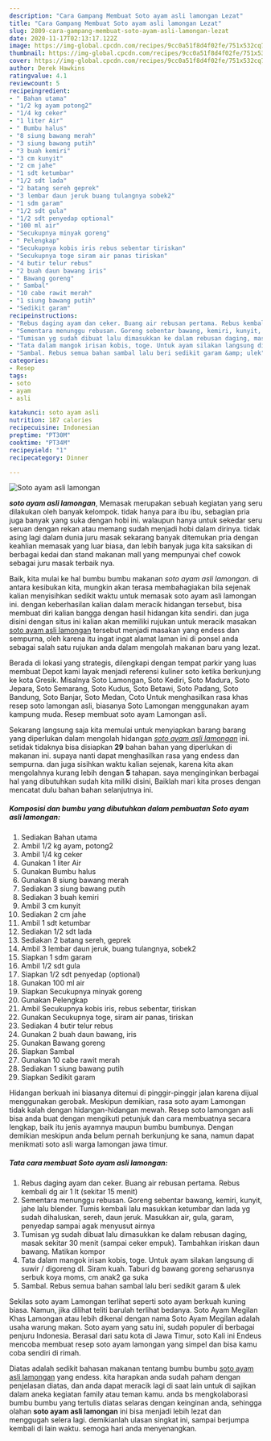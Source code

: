 ```yaml
---
description: "Cara Gampang Membuat Soto ayam asli lamongan Lezat"
title: "Cara Gampang Membuat Soto ayam asli lamongan Lezat"
slug: 2809-cara-gampang-membuat-soto-ayam-asli-lamongan-lezat
date: 2020-11-17T02:13:17.122Z
image: https://img-global.cpcdn.com/recipes/9cc0a51f8d4f02fe/751x532cq70/soto-ayam-asli-lamongan-foto-resep-utama.jpg
thumbnail: https://img-global.cpcdn.com/recipes/9cc0a51f8d4f02fe/751x532cq70/soto-ayam-asli-lamongan-foto-resep-utama.jpg
cover: https://img-global.cpcdn.com/recipes/9cc0a51f8d4f02fe/751x532cq70/soto-ayam-asli-lamongan-foto-resep-utama.jpg
author: Derek Hawkins
ratingvalue: 4.1
reviewcount: 5
recipeingredient:
- " Bahan utama"
- "1/2 kg ayam potong2"
- "1/4 kg ceker"
- "1 liter Air"
- " Bumbu halus"
- "8 siung bawang merah"
- "3 siung bawang putih"
- "3 buah kemiri"
- "3 cm kunyit"
- "2 cm jahe"
- "1 sdt ketumbar"
- "1/2 sdt lada"
- "2 batang sereh geprek"
- "3 lembar daun jeruk buang tulangnya sobek2"
- "1 sdm garam"
- "1/2 sdt gula"
- "1/2 sdt penyedap optional"
- "100 ml air"
- "Secukupnya minyak goreng"
- " Pelengkap"
- "Secukupnya kobis iris rebus sebentar tiriskan"
- "Secukupnya toge siram air panas tiriskan"
- "4 butir telur rebus"
- "2 buah daun bawang iris"
- " Bawang goreng"
- " Sambal"
- "10 cabe rawit merah"
- "1 siung bawang putih"
- "Sedikit garam"
recipeinstructions:
- "Rebus daging ayam dan ceker. Buang air rebusan pertama. Rebus kembali dg air 1 lt (sekitar 15 menit)"
- "Sementara menunggu rebusan. Goreng sebentar bawang, kemiri, kunyit, jahe lalu blender. Tumis kembali lalu masukkan ketumbar dan lada yg sudah dihaluskan, sereh, daun jeruk. Masukkan air, gula, garam, penyedap sampai agak menyusut airnya"
- "Tumisan yg sudah dibuat lalu dimasukkan ke dalam rebusan daging, masak sekitar 30 menit (sampai ceker empuk). Tambahkan iriskan daun bawang. Matikan kompor"
- "Tata dalam mangok irisan kobis, toge. Untuk ayam silakan langsung di suwir / digoreng dl. Siram kuah. Taburi dg bawang goreng seharusnya serbuk koya moms, cm anak2 ga suka"
- "Sambal. Rebus semua bahan sambal lalu beri sedikit garam &amp; ulek"
categories:
- Resep
tags:
- soto
- ayam
- asli

katakunci: soto ayam asli 
nutrition: 187 calories
recipecuisine: Indonesian
preptime: "PT30M"
cooktime: "PT34M"
recipeyield: "1"
recipecategory: Dinner

---
```



![Soto ayam asli lamongan](https://img-global.cpcdn.com/recipes/9cc0a51f8d4f02fe/751x532cq70/soto-ayam-asli-lamongan-foto-resep-utama.jpg)

<b><i>soto ayam asli lamongan</i></b>, Memasak merupakan sebuah kegiatan yang seru dilakukan oleh banyak kelompok. tidak hanya para ibu ibu, sebagian pria juga banyak yang suka dengan hobi ini. walaupun hanya untuk sekedar seru seruan dengan rekan atau memang sudah menjadi hobi dalam dirinya. tidak asing lagi dalam dunia juru masak sekarang banyak ditemukan pria dengan keahlian memasak yang luar biasa, dan lebih banyak juga kita saksikan di berbagai kedai dan stand makanan mall yang mempunyai chef cowok sebagai juru masak terbaik nya.

Baik, kita mulai ke hal bumbu bumbu makanan <i>soto ayam asli lamongan</i>. di antara kesibukan kita, mungkin akan terasa membahagiakan bila sejenak kalian menyisihkan sedikit waktu untuk memasak soto ayam asli lamongan ini. dengan keberhasilan kalian dalam meracik hidangan tersebut, bisa membuat diri kalian bangga dengan hasil hidangan kita sendiri. dan juga disini dengan situs ini kalian akan memiliki rujukan untuk meracik masakan <u>soto ayam asli lamongan</u> tersebut menjadi masakan yang endess dan sempurna, oleh karena itu ingat ingat alamat laman ini di ponsel anda sebagai salah satu rujukan anda dalam mengolah makanan baru yang lezat.

Berada di lokasi yang strategis, dilengkapi dengan tempat parkir yang luas membuat Depot kami layak menjadi referensi kuliner soto ketika berkunjung ke kota Gresik. Misalnya Soto Lamongan, Soto Kediri, Soto Madura, Soto Jepara, Soto Semarang, Soto Kudus, Soto Betawi, Soto Padang, Soto Bandung, Soto Banjar, Soto Medan, Coto Untuk menghasilkan rasa khas resep soto lamongan asli, biasanya Soto Lamongan menggunakan ayam kampung muda. Resep membuat soto ayam Lamongan asli.


Sekarang langsung saja kita memulai untuk menyiapkan barang barang yang diperlukan dalam mengolah hidangan <u><i>soto ayam asli lamongan</i></u> ini. setidak tidaknya bisa disiapkan <b>29</b> bahan bahan yang diperlukan di makanan ini. supaya nanti dapat menghasilkan rasa yang endess dan sempurna. dan juga sisihkan waktu kalian sejenak, karena kita akan mengolahnya kurang lebih dengan <b>5</b> tahapan. saya menginginkan berbagai hal yang dibutuhkan sudah kita miliki disini, Baiklah mari kita proses dengan mencatat dulu bahan bahan selanjutnya ini.

<!--inarticleads1-->

##### Komposisi dan bumbu yang dibutuhkan dalam pembuatan Soto ayam asli lamongan:

1. Sediakan  Bahan utama
1. Ambil 1/2 kg ayam, potong2
1. Ambil 1/4 kg ceker
1. Gunakan 1 liter Air
1. Gunakan  Bumbu halus
1. Gunakan 8 siung bawang merah
1. Sediakan 3 siung bawang putih
1. Sediakan 3 buah kemiri
1. Ambil 3 cm kunyit
1. Sediakan 2 cm jahe
1. Ambil 1 sdt ketumbar
1. Sediakan 1/2 sdt lada
1. Sediakan 2 batang sereh, geprek
1. Ambil 3 lembar daun jeruk, buang tulangnya, sobek2
1. Siapkan 1 sdm garam
1. Ambil 1/2 sdt gula
1. Siapkan 1/2 sdt penyedap (optional)
1. Gunakan 100 ml air
1. Siapkan Secukupnya minyak goreng
1. Gunakan  Pelengkap
1. Ambil Secukupnya kobis iris, rebus sebentar, tiriskan
1. Gunakan Secukupnya toge, siram air panas, tiriskan
1. Sediakan 4 butir telur rebus
1. Gunakan 2 buah daun bawang, iris
1. Gunakan  Bawang goreng
1. Siapkan  Sambal
1. Gunakan 10 cabe rawit merah
1. Sediakan 1 siung bawang putih
1. Siapkan Sedikit garam


Hidangan berkuah ini biasanya ditemui di pinggir-pinggir jalan karena dijual menggunakan gerobak. Meskipun demikian, rasa soto ayam Lamongan tidak kalah dengan hidangan-hidangan mewah. Resep soto lamongan asli bisa anda buat dengan mengikuti petunjuk dan cara membuatnya secara lengkap, baik itu jenis ayamnya maupun bumbu bumbunya. Dengan demikian meskipun anda belum pernah berkunjung ke sana, namun dapat menikmati soto asli warga lamongan jawa timur. 

<!--inarticleads2-->

##### Tata cara membuat Soto ayam asli lamongan:

1. Rebus daging ayam dan ceker. Buang air rebusan pertama. Rebus kembali dg air 1 lt (sekitar 15 menit)
1. Sementara menunggu rebusan. Goreng sebentar bawang, kemiri, kunyit, jahe lalu blender. Tumis kembali lalu masukkan ketumbar dan lada yg sudah dihaluskan, sereh, daun jeruk. Masukkan air, gula, garam, penyedap sampai agak menyusut airnya
1. Tumisan yg sudah dibuat lalu dimasukkan ke dalam rebusan daging, masak sekitar 30 menit (sampai ceker empuk). Tambahkan iriskan daun bawang. Matikan kompor
1. Tata dalam mangok irisan kobis, toge. Untuk ayam silakan langsung di suwir / digoreng dl. Siram kuah. Taburi dg bawang goreng seharusnya serbuk koya moms, cm anak2 ga suka
1. Sambal. Rebus semua bahan sambal lalu beri sedikit garam &amp; ulek


Sekilas soto ayam Lamongan terlihat seperti soto ayam berkuah kuning biasa. Namun, jika dilihat teliti barulah terlihat bedanya. Soto Ayam Megilan Khas Lamongan atau lebih dikenal dengan nama Soto Ayam Megilan adalah usaha warung makan. Soto ayam yang satu ini, sudah populer di berbagai penjuru Indonesia. Berasal dari satu kota di Jawa Timur, soto Kali ini Endeus mencoba membuat resep soto ayam lamongan yang simpel dan bisa kamu coba sendiri di rimah. 

Diatas adalah sedikit bahasan makanan tentang bumbu bumbu <u>soto ayam asli lamongan</u> yang endess. kita harapkan anda sudah paham dengan penjelasan diatas, dan anda dapat meracik lagi di saat lain untuk di sajikan dalam aneka kegiatan family atau teman kamu. anda bs mengkolaborasi bumbu bumbu yang tertulis diatas selaras dengan keinginan anda, sehingga olahan <b>soto ayam asli lamongan</b> ini bisa menjadi lebih lezat dan menggugah selera lagi. demikianlah ulasan singkat ini, sampai berjumpa kembali di lain waktu. semoga hari anda menyenangkan.
